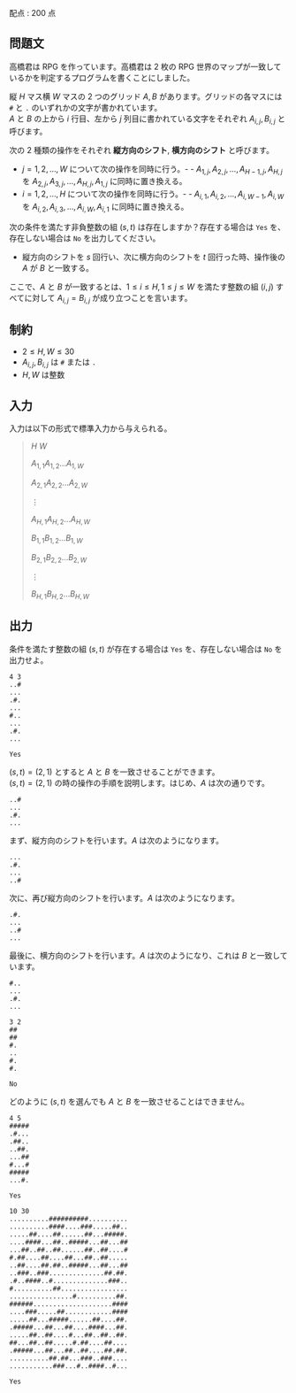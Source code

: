 配点 : $200$ 点

## 問題文

高橋君は RPG を作っています。高橋君は 2 枚の RPG 世界のマップが一致しているかを判定するプログラムを書くことにしました。

縦 $H$ マス横 $W$ マスの 2 つのグリッド $A, B$ があります。グリッドの各マスには `#` と `.` のいずれかの文字が書かれています。<br>
$A$ と $B$ の上から $i$ 行目、左から $j$ 列目に書かれている文字をそれぞれ $A_{i, j}, B_{i, j}$ と呼びます。

次の $2$ 種類の操作をそれぞれ **縦方向のシフト**, **横方向のシフト** と呼びます。

- $j=1, 2, \dots, W$ について次の操作を同時に行う。-   - $A_{1,j}, A_{2,j}, \dots, A_{H-1, j}, A_{H,j}$ を $A_{2,j}, A_{3,j}, \dots, A_{H,j}, A_{1,j}$ に同時に置き換える。
- $i = 1, 2, \dots, H$ について次の操作を同時に行う。-   - $A_{i,1}, A_{i,2}, \dots, A_{i,W-1}, A_{i,W}$ を $A_{i, 2}, A_{i, 3}, \dots, A_{i,W}, A_{i,1}$ に同時に置き換える。

次の条件を満たす非負整数の組 $(s, t)$ は存在しますか？存在する場合は `Yes` を、存在しない場合は `No` を出力してください。

- 縦方向のシフトを $s$ 回行い、次に横方向のシフトを $t$ 回行った時、操作後の $A$ が $B$ と一致する。

ここで、$A$ と $B$ が一致するとは、$1 \leq i \leq H, 1 \leq j \leq W$ を満たす整数の組 $(i, j)$ すべてに対して $A_{i, j} = B_{i, j}$ が成り立つことを言います。

## 制約

- $2 \leq H, W \leq 30$
- $A_{i,j},B_{i,j}$ は `#` または `.`
- $H, W$ は整数

## 入力

入力は以下の形式で標準入力から与えられる。

> $H$ $W$
> 
> $A_{1,1}A_{1,2}\dots A_{1,W}$
> 
> $A_{2,1}A_{2,2}\dots A_{2,W}$
> 
> $\vdots$
> 
> $A_{H,1}A_{H,2}\dots A_{H,W}$
> 
> $B_{1,1}B_{1,2}\dots B_{1,W}$
> 
> $B_{2,1}B_{2,2}\dots B_{2,W}$
> 
> $\vdots$
> 
> $B_{H,1}B_{H,2}\dots B_{H,W}$

## 出力

条件を満たす整数の組 $(s, t)$ が存在する場合は `Yes` を、存在しない場合は `No` を出力せよ。

```input1
4 3
..#
...
.#.
...
#..
...
.#.
...
```

```output1
Yes
```

$(s, t) = (2, 1)$ とすると $A$ と $B$ を一致させることができます。<br>
$(s, t) = (2, 1)$ の時の操作の手順を説明します。はじめ、$A$ は次の通りです。

```output1
..#
...
.#.
...
```

まず、縦方向のシフトを行います。$A$ は次のようになります。

```output1
...
.#.
...
..#
```

次に、再び縦方向のシフトを行います。$A$ は次のようになります。

```output1
.#.
...
..#
...
```

最後に、横方向のシフトを行います。$A$ は次のようになり、これは $B$ と一致しています。

```output1
#..
...
.#.
...
```

```input2
3 2
##
##
#.
..
#.
#.
```

```output2
No
```

どのように $(s, t)$ を選んでも $A$ と $B$ を一致させることはできません。

```input3
4 5
#####
.#...
.##..
..##.
...##
#...#
#####
...#.
```

```output3
Yes
```

```input4
10 30
..........##########..........
..........####....###.....##..
.....##....##......##...#####.
....####...##..#####...##...##
...##..##..##......##..##....#
#.##....##....##...##..##.....
..##....##.##..#####...##...##
..###..###..............##.##.
.#..####..#..............###..
#..........##.................
................#..........##.
######....................####
....###.....##............####
.....##...#####......##....##.
.#####...##...##....####...##.
.....##..##....#...##..##..##.
##...##..##.....#.##....##....
.#####...##...##..##....##.##.
..........##.##...###..###....
...........###...#..####..#...
```

```output4
Yes
```